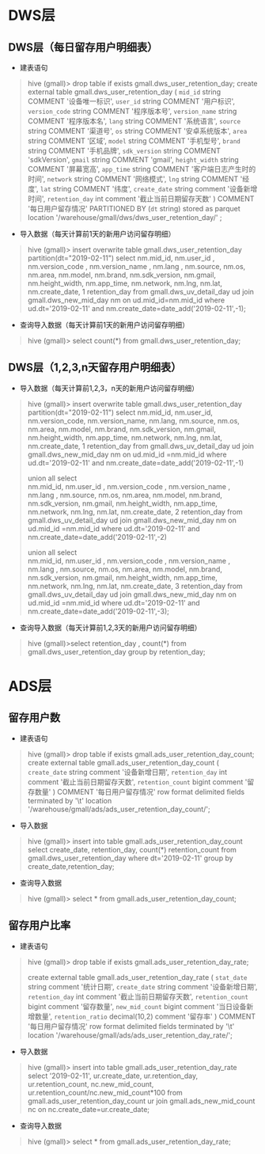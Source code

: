 # DWS层 #
##  DWS层（每日留存用户明细表） ##
* 建表语句

> 	hive (gmall)>
> 	drop table if exists gmall.dws_user_retention_day;
> 	create external table gmall.dws_user_retention_day 
> 	(
> 	    `mid_id` string COMMENT '设备唯一标识',
> 	    `user_id` string COMMENT '用户标识', 
> 	    `version_code` string COMMENT '程序版本号', 
> 	    `version_name` string COMMENT '程序版本名', 
> 	    `lang` string COMMENT '系统语言', 
> 	    `source` string COMMENT '渠道号', 
> 	    `os` string COMMENT '安卓系统版本', 
> 	    `area` string COMMENT '区域', 
> 	    `model` string COMMENT '手机型号', 
> 	    `brand` string COMMENT '手机品牌', 
> 	    `sdk_version` string COMMENT 'sdkVersion', 
> 	    `gmail` string COMMENT 'gmail', 
> 	    `height_width` string COMMENT '屏幕宽高',
> 	    `app_time` string COMMENT '客户端日志产生时的时间',
> 	    `network` string COMMENT '网络模式',
> 	    `lng` string COMMENT '经度',
> 	    `lat` string COMMENT '纬度',
> 	   `create_date`    string  comment '设备新增时间',
> 	   `retention_day`  int comment '截止当前日期留存天数'
> 	)  COMMENT '每日用户留存情况'
> 	PARTITIONED BY (`dt` string)
> 	stored as parquet
> 	location '/warehouse/gmall/dws/dws_user_retention_day/'
> 	;

* 导入数据（每天计算前1天的新用户访问留存明细）

> 	hive (gmall)>
> 	insert overwrite table gmall.dws_user_retention_day 
> 	partition(dt="2019-02-11") 
> 	select 
> 	 nm.mid_id,
> 	 nm.user_id , 
> 	 nm.version_code , 
> 	 nm.version_name , 
> 	 nm.lang , 
> 	 nm.source, 
> 	 nm.os, 
> 	 nm.area, 
> 	 nm.model, 
> 	 nm.brand, 
> 	 nm.sdk_version, 
> 	 nm.gmail, 
> 	 nm.height_width,
> 	 nm.app_time,
> 	 nm.network,
> 	 nm.lng,
> 	 nm.lat,
> 	 nm.create_date,
> 	 1 retention_day 
> 	from gmall.dws_uv_detail_day ud join gmall.dws_new_mid_day nm on ud.mid_id=nm.mid_id 
> 	where ud.dt='2019-02-11' and nm.create_date=date_add('2019-02-11',-1);

* 查询导入数据（每天计算前1天的新用户访问留存明细）

> 	hive (gmall)> select count(*) from gmall.dws_user_retention_day;

## DWS层（1,2,3,n天留存用户明细表） ##
* 导入数据（每天计算前1,2,3，n天的新用户访问留存明细）

> 	hive (gmall)>
> 	insert overwrite table gmall.dws_user_retention_day
> 	partition(dt="2019-02-11")
> 	select
> 	    nm.mid_id,
> 	    nm.user_id,
> 	    nm.version_code,
> 	    nm.version_name,
> 	    nm.lang,
> 	    nm.source,
> 	    nm.os,
> 	    nm.area,
> 	    nm.model,
> 	    nm.brand,
> 	    nm.sdk_version,
> 	    nm.gmail,
> 	    nm.height_width,
> 	    nm.app_time,
> 	    nm.network,
> 	    nm.lng,
> 	    nm.lat,
> 	    nm.create_date,
> 	    1 retention_day 
> 	from gmall.dws_uv_detail_day ud join gmall.dws_new_mid_day nm  on ud.mid_id =nm.mid_id 
> 	where ud.dt='2019-02-11' and nm.create_date=date_add('2019-02-11',-1)
> 	
> 	union all
> 	select  
> 	    nm.mid_id,
> 	    nm.user_id , 
> 	    nm.version_code , 
> 	    nm.version_name , 
> 	    nm.lang , 
> 	    nm.source, 
> 	    nm.os, 
> 	    nm.area, 
> 	    nm.model, 
> 	    nm.brand, 
> 	    nm.sdk_version, 
> 	    nm.gmail, 
> 	    nm.height_width,
> 	    nm.app_time,
> 	    nm.network,
> 	    nm.lng,
> 	    nm.lat,
> 	    nm.create_date,
> 	    2 retention_day 
> 	from  gmall.dws_uv_detail_day ud join gmall.dws_new_mid_day nm   on ud.mid_id =nm.mid_id 
> 	where ud.dt='2019-02-11' and nm.create_date=date_add('2019-02-11',-2)
> 	
> 	union all
> 	select  
> 	    nm.mid_id,
> 	    nm.user_id , 
> 	    nm.version_code , 
> 	    nm.version_name , 
> 	    nm.lang , 
> 	    nm.source, 
> 	    nm.os, 
> 	    nm.area, 
> 	    nm.model, 
> 	    nm.brand, 
> 	    nm.sdk_version, 
> 	    nm.gmail, 
> 	    nm.height_width,
> 	    nm.app_time,
> 	    nm.network,
> 	    nm.lng,
> 	    nm.lat,
> 	    nm.create_date,
> 	    3 retention_day 
> 	from  gmall.dws_uv_detail_day ud join gmall.dws_new_mid_day nm   on ud.mid_id =nm.mid_id 
> 	where ud.dt='2019-02-11' and nm.create_date=date_add('2019-02-11',-3);

* 查询导入数据（每天计算前1,2,3天的新用户访问留存明细）

> 	hive (gmall)>select retention_day , count(*) from gmall.dws_user_retention_day group by retention_day;

# ADS层 #
## 留存用户数 ##
* 建表语句

> 	hive (gmall)>
> 	drop table if exists gmall.ads_user_retention_day_count;
> 	create external table gmall.ads_user_retention_day_count 
> 	(
> 		`create_date`     string  comment '设备新增日期',
> 		`retention_day`   int comment '截止当前日期留存天数',
> 		`retention_count` bigint comment  '留存数量' 
> 	)  COMMENT '每日用户留存情况' 
> 	row format delimited fields terminated by '\t' 
> 	location '/warehouse/gmall/ads/ads_user_retention_day_count/';

* 导入数据

> 	hive (gmall)>
> 	insert into table gmall.ads_user_retention_day_count 
> 	select
> 	    create_date,
> 	    retention_day,
> 	    count(*) retention_count
> 	from gmall.dws_user_retention_day
> 	where dt='2019-02-11' 
> 	group by create_date,retention_day;

* 查询导入数据

> 	hive (gmall)> select * from gmall.ads_user_retention_day_count;

## 留存用户比率 ##

* 建表语句

> 	hive (gmall)>
> 	drop table if exists gmall.ads_user_retention_day_rate;
> 	
> 	create external table gmall.ads_user_retention_day_rate 
> 	(
> 		`stat_date`        string comment '统计日期',
> 		`create_date`      string  comment '设备新增日期',
> 		`retention_day`    int comment '截止当前日期留存天数',
> 		`retention_count`  bigint comment  '留存数量',
> 		`new_mid_count`    bigint comment '当日设备新增数量',
> 		`retention_ratio`  decimal(10,2) comment '留存率'
> 	)  COMMENT '每日用户留存情况'
> 	row format delimited fields terminated by '\t'
> 	location '/warehouse/gmall/ads/ads_user_retention_day_rate/';

* 导入数据

> 	hive (gmall)>
> 	insert into table gmall.ads_user_retention_day_rate
> 	select 
> 	    '2019-02-11', 
> 	    ur.create_date,
> 	    ur.retention_day, 
> 	    ur.retention_count, 
> 	    nc.new_mid_count,
> 	    ur.retention_count/nc.new_mid_count*100
> 	from gmall.ads_user_retention_day_count ur join gmall.ads_new_mid_count nc
> 	on nc.create_date=ur.create_date;

* 查询导入数据

> 	hive (gmall)> select * from gmall.ads_user_retention_day_rate;